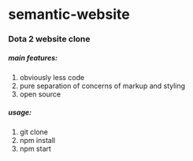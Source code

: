 # semantic-website

### Dota 2 website clone

##### main features:
1. obviously less code
2. pure separation of concerns of markup and styling
3. open source

##### usage:
1. git clone
2. npm install
3. npm start